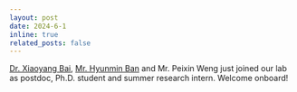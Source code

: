 ```yaml
---
layout: post
date: 2024-6-1
inline: true
related_posts: false
---
```

[Dr. Xiaoyang Bai](https://andrewbxy.github.io/), [Mr. Hyunmin Ban](https://www.linkedin.com/in/hyunmin-ban-934007220/) and Mr. Peixin Weng just joined our lab as postdoc, Ph.D. student and summer research intern. Welcome onboard!
